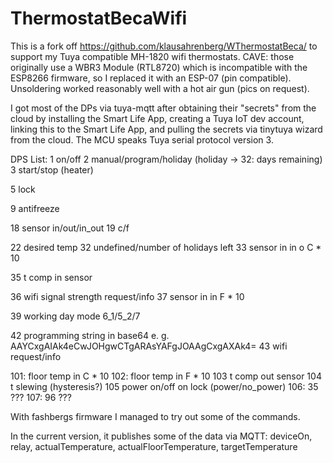 # ThermostatBecaWifi

This is a fork off https://github.com/klausahrenberg/WThermostatBeca/ to support my Tuya compatible MH-1820 wifi thermostats. CAVE: those originally use a WBR3 Module (RTL8720) which is incompatible with the ESP8266 firmware, so I replaced it with an ESP-07 (pin compatible). Unsoldering worked reasonably well with a hot air gun (pics on request).

I got most of the DPs via tuya-mqtt after obtaining their "secrets" from the cloud by installing the Smart Life App, creating a Tuya IoT dev account, linking this to the Smart Life App, and pulling the secrets via tinytuya wizard from the cloud. The MCU speaks Tuya serial protocol version 3.

DPS List:
1 on/off
2 manual/program/holiday (holiday -> 32: days remaining)
3 start/stop (heater)

5 lock

9 antifreeze

18 sensor in/out/in_out
19 c/f

22 desired temp
32 undefined/number of holidays left
33 sensor in in o C * 10

35 t comp in sensor

36 wifi signal strength request/info
37 sensor in in F * 10

39 working day mode 6_1/5_2/7

42 programming string in base64 e. g. AAYCxgAIAk4eCwJOHgwCTgARAsYAFgJOAAgCxgAXAk4=
43 wifi request/info

101: floor temp in C * 10
102: floor temp in F * 10
103 t comp out sensor
104 t slewing (hysteresis?)
105 power on/off on lock (power/no_power)
106: 35 ???
107: 96 ???

With fashbergs firmware I managed to try out some of the commands.

In the current version, it publishes some of the data via MQTT: deviceOn, relay, actualTemperature, actualFloorTemperature, targetTemperature
